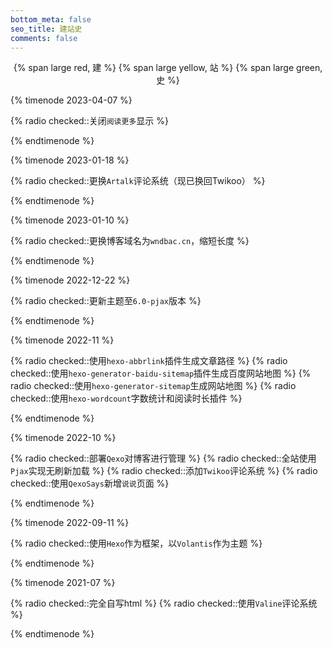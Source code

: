 ```yaml
---
bottom_meta: false
seo_title: 建站史
comments: false
---
```


<center>
{% span large red, 建 %}
{% span large yellow, 站 %}
{% span large green, 史 %}
</center>

{% timenode 2023-04-07 %}

{% radio checked::关闭`阅读更多`显示 %}

{% endtimenode %}

{% timenode 2023-01-18 %}

{% radio checked::更换`Artalk`评论系统（现已换回Twikoo） %}

{% endtimenode %}

{% timenode 2023-01-10 %}

{% radio checked::更换博客域名为`wndbac.cn`，缩短长度 %}

{% endtimenode %}

{% timenode 2022-12-22 %}

{% radio checked::更新主题至`6.0-pjax`版本 %}

{% endtimenode %}

{% timenode 2022-11 %}

{% radio checked::使用`hexo-abbrlink`插件生成文章路径 %}
{% radio checked::使用`hexo-generator-baidu-sitemap`插件生成百度网站地图 %}
{% radio checked::使用`hexo-generator-sitemap`生成网站地图 %}
{% radio checked::使用`hexo-wordcount`字数统计和阅读时长插件 %}

{% endtimenode %}

{% timenode 2022-10 %}

{% radio checked::部署`Qexo`对博客进行管理 %}
{% radio checked::全站使用`Pjax`实现无刷新加载 %}
{% radio checked::添加`Twikoo`评论系统 %}
{% radio checked::使用`QexoSays`新增`说说`页面 %}

{% endtimenode %}

{% timenode 2022-09-11 %}

{% radio checked::使用`Hexo`作为框架，以`Volantis`作为主题 %}

{% endtimenode %}

{% timenode 2021-07 %}

{% radio checked::完全自写html %}
{% radio checked::使用`Valine`评论系统 %}

{% endtimenode %}

